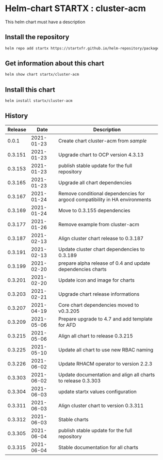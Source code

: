 # Helm-chart STARTX : cluster-acm

This helm chart must have a description

## Install the repository

```bash
helm repo add startx https://startxfr.github.io/helm-repository/packages/
```

## Get information about this chart

```bash
helm show chart startx/cluster-acm
```

## Install this chart

```bash
helm install startx/cluster-acm
```

## History

| Release | Date       | Description                                                                 |
| ------- | ---------- | --------------------------------------------------------------------------- |
| 0.0.1   | 2021-01-23 | Create chart cluster-acm from _sample_                                      |
| 0.3.151 | 2021-01-23 | Upgrade chart to OCP version 4.3.13                                         |
| 0.3.153 | 2021-01-23 | publish stable update for the full repository                               |
| 0.3.165 | 2021-01-23 | Upgrade all chart dependencies                                              |
| 0.3.167 | 2021-01-24 | Remove conditional dependencies for argocd compatibility in HA environments |
| 0.3.169 | 2021-01-24 | Move to 0.3.155 dependencies                                                |
| 0.3.177 | 2021-01-26 | Remove example from cluster-acm                                             |
| 0.3.187 | 2021-02-13 | Align cluster chart release to 0.3.187                                      |
| 0.3.191 | 2021-02-13 | Update cluster chart dependencies to 0.3.189                                |
| 0.3.199 | 2021-02-20 | prepare alpha release of 0.4 and update dependencies charts                 |
| 0.3.201 | 2021-02-20 | Update icon and image for charts                                            |
| 0.3.203 | 2021-02-21 | Upgrade chart release informations                                          |
| 0.3.207 | 2021-04-19 | Core chart dependencies moved to v0.3.205                                   |
| 0.3.209 | 2021-05-06 | Prepare upgrade to 4.7 and add template for AFD                             |
| 0.3.215 | 2021-05-06 | Align all chart to release 0.3.215                                          |
| 0.3.225 | 2021-05-10 | Update all chart to use new RBAC naming                                     |
| 0.3.226 | 2021-06-02 | Update RHACM operator to version 2.2.3                                      |
| 0.3.303 | 2021-06-02 | Update documentation and align all charts to release 0.3.303                |
| 0.3.304 | 2021-06-03 | update startx values configuration                                          |
| 0.3.311 | 2021-06-03 | Align cluster chart to version 0.3.311                                      |
| 0.3.312 | 2021-06-03 | Stable charts                                                               |
| 0.3.305 | 2021-06-04 | publish stable update for the full repository
| 0.3.315 | 2021-06-04 | Stable documentation for all charts
